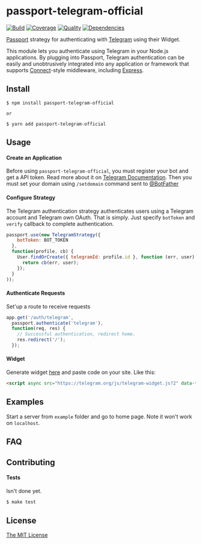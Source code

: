# passport-telegram-official

[![Build](https://img.shields.io/travis/Blitss/passport-telegram-official.svg)](https://travis-ci.org/Blitss/passport-telegram-official)
[![Coverage](https://img.shields.io/coveralls/Blitss/passport-telegram-official.svg)](https://coveralls.io/r/Blitss/passport-telegram-official)
[![Quality](https://img.shields.io/codeclimate/github/Blitss/passport-telegram-official.svg?label=quality)](https://codeclimate.com/github/Blitss/passport-telegram-official)
[![Dependencies](https://img.shields.io/david/Blitss/passport-telegram-official.svg)](https://david-dm.org/Blitss/passport-telegram-official)


[Passport](http://passportjs.org/) strategy for authenticating with [Telegram](https://core.telegram.org/widgets/login)
using their Widget.

This module lets you authenticate using Telegram in your Node.js applications.
By plugging into Passport, Telegram authentication can be easily and
unobtrusively integrated into any application or framework that supports
[Connect](http://www.senchalabs.org/connect/)-style middleware, including
[Express](http://expressjs.com/).

## Install

    $ npm install passport-telegram-official

    or

    $ yarn add passport-telegram-official

## Usage

#### Create an Application

Before using `passport-telegram-official`, you must register your bot and get a API token. Read more about it on [Telegram Documentation](https://core.telegram.org/bots#3-how-do-i-create-a-bot). Then you must set your domain using `/setdomain` command sent to [@BotFather](https://telegram.me/botfather)

#### Configure Strategy

The Telegram authentication strategy authenticates users using a Telegram
account and Telegram own OAuth. That is simply. Just specify `botToken` and `verify` callback to complete authentication.

```js
passport.use(new TelegramStrategy({
    botToken: BOT_TOKEN
  },
  function(profile, cb) {
    User.findOrCreate({ telegramId: profile.id }, function (err, user) {
      return cb(err, user);
    });
  }
));
```

#### Authenticate Requests

Set'up a route to receive requests

```js
app.get('/auth/telegram',
  passport.authenticate('telegram'),
  function(req, res) {
    // Successful authentication, redirect home.
    res.redirect('/');
  });
```

#### Widget

Generate widget [here](https://core.telegram.org/widgets/login) and paste code on your site. Like this:

```html
<script async src="https://telegram.org/js/telegram-widget.js?2" data-telegram-login="YourBotName" data-size="medium" data-auth-url="/auth/telegram"></script>
```

## Examples

Start a server from `example` folder and go to home page. Note it won't work on `localhost`.

## FAQ

## Contributing

#### Tests

Isn't done yet.

```bash
$ make test
```

## License

[The MIT License](http://opensource.org/licenses/MIT)
